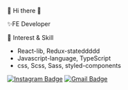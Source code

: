 👋 Hi there 👋

✨FE Developer

🌱 Interest & Skill
- React-lib, Redux-stateddddd
- Javascript-language, TypeScript
- css, Scss, Sass, styled-components

[![Instagram Badge](https://img.shields.io/badge/-Instagram-dd2a7b?style=flat-square&logo=instagram&logoColor=white&link=https://https://www.instagram.com/re._veuse/)](https://www.instagram.com/re._veuse/)
[![Gmail Badge](https://img.shields.io/badge/-Gmail-d14836?style=flat-square&logo=Gmail&logoColor=white&link=mailto:hahmjimin7536@gmail.com)](mailto:hahmjimin7536@gmail.com)
